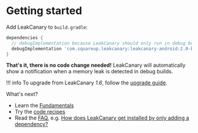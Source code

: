 # Getting started

Add LeakCanary to `build.gradle`:

```groovy
dependencies {
  // debugImplementation because LeakCanary should only run in debug builds.
  debugImplementation 'com.squareup.leakcanary:leakcanary-android:2.0-beta-4'
}
```

**That's it, there is no code change needed!** LeakCanary will automatically show a notification when a memory leak is detected in debug builds.

!!! info
    To upgrade from LeakCanary *1.6*, follow the [upgrade guide](upgrading-to-leakcanary-2.0.md).

What's next?

* Learn the [Fundamentals](fundamentals.md)
* Try the [code recipes](recipes.md)
* Read the [FAQ](faq.md), e.g. [How does LeakCanary get installed by only adding a dependency?](faq.md#how-does-leakcanary-get-installed-by-only-adding-a-dependency)
